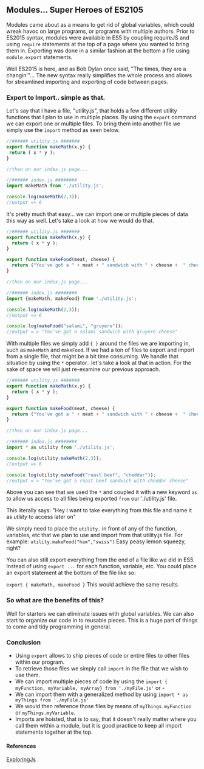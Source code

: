 ## Modules... Super Heroes of ES2105
 Modules came about as a means to get rid of global variables, which could wreak havoc on large programs, or programs with multiple authors. Prior to ES2015 syntax, modules were available in ES5 by coupling requireJS and using `require` statements at the top of a page where you wanted to bring them in. Exporting was done in a similar fashion at the bottom a file using `module.export` statements.

 Well ES2015 is here, and as Bob Dylan once said, "The times, they are a changin'"... The new syntax really simplifies the whole process and allows for streamlined importing and exporting of code between pages.

### Export to Import.. simple as that.

 Let's say that I have a file, "utility.js", that holds a few different utility functions that I plan to use in multiple places. By using the `export` command we can export one or multiple files. To bring them into another file we simply use the `import` method as seen below.

 ```js
//###### utility.js #######
export function makeMath(x,y) {
  return ( x * y );
}

//then on our index.js page...

//###### index.js ########
import makeMath from './utility.js';

console.log(makeMath(2,3));
//output => 6
 ```

It's pretty much that easy... we can import one or multiple pieces of data this way as well. Let's take a look at how we would do that.

```js
//###### utility.js #######
export function makeMath(x,y) {
  return ( x * y );
}

export function makeFood(meat, cheese) {
  return ("You've got a " + meat + " sandwich with " + cheese +  " cheese.");
}

//then on our index.js page...

//###### index.js ########
import {makeMath, makeFood} from './utility.js';

console.log(makeMath(2,3));
//output => 6

console.log(makeFood("salami", "gruyere"));
//output = > "You've got a salami sandwich with gruyere cheese"
```

With multiple files we simply add `{ }` around the files we are importing in, such as `makeMath` and `makeFood`.
If we had a ton of files to export and import from a single file, that might be a bit time consuming. We handle that situation by using the `*` operator.. let's take a look at that in action. For the sake of space we will just re-examine our previous approach.

```js
//###### utility.js #######
export function makeMath(x,y) {
  return ( x * y );
}

export function makeFood(meat, cheese) {
  return ("You've got a " + meat + " sandwich with " + cheese +  " cheese.");
}

//then on our index.js page...

//###### index.js ########
import * as utility from './utility.js';

console.log(utility.makeMath(2,3));
//output => 6

console.log(utility.makeFood("roast beef", "cheddar"));
//output = > "You've got a roast beef sandwich with cheddar cheese"
```

Above you can see that we used the `*` and coupled it with a new keyword `as` to allow us access to all files being exported `from` our './utility.js' file.

This literally says: "Hey I want to take everything from this file and name it as *utility* to access later on"

We simply need to place the `utility.` in front of any of the function, variables, etc that we plan to use and import from that utility.js file. For example: `utility.makeFood("ham","swiss")` Easy peasy lemon squeezy, right?

You can also still export everything from the end of a file like we did in ES5. Instead of using `export ...` for each function, variable, etc. You could place an export statement at the bottom of the file like so:

`export { makeMath, makeFood }` This would achieve the same results.


### So what are the benefits of this?

 Well for starters we can eliminate issues with global variables. We can also start to organize our code in to reusable pieces. This is a huge part of things to come and tidy programming in general.

### Conclusion
* Using `export` allows to ship pieces of code or entire files to other files within our program.
* To retrieve those files we simply call `import` in the file that we wish to use them.
* We can import multiple pieces of code by using the `import { myFunction, myVariable, myArray} from './myFile.js'` or -
* We can import them with a generalized method by using `import * as myThings from './myFile.js'`
* We would then reference those files by means of `myThings.myFunction` or `myThings.myVariable`.
* Imports are hoisted, that is to say, that it doesn't really matter where you call them within a module, but it is good practice to keep all import statements together at the top.

#### References
[ExploringJs](http://exploringjs.com/es6/ch_modules.html)
